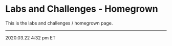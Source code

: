 # Labs and Challenges - Homegrown

This is the labs and challenges / homegrown page.

<hr class="tight">
<p class="timestamp">2020.03.22 4:32 pm ET</p>
